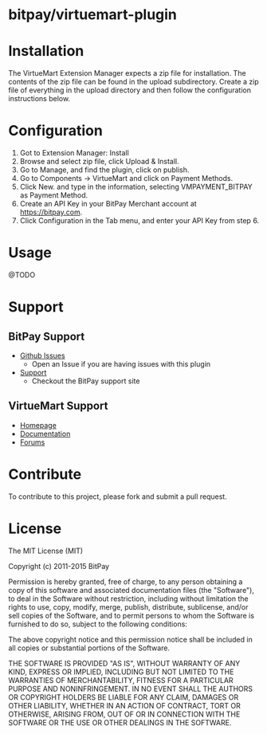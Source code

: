 bitpay/virtuemart-plugin
========================

# Installation

The VirtueMart Extension Manager expects a zip file for installation.  The contents of the zip file can be found in the upload subdirectory.  Create  a zip file of everything in the upload directory and then follow the configuration instructions below.

# Configuration

1. Got to Extension Manager: Install
2. Browse and select zip file, click Upload & Install.
3. Go to Manage, and find the plugin, click on publish.
4. Go to Components -> VirtueMart and click on Payment Methods.
5. Click New. and type in the information, selecting VMPAYMENT_BITPAY as Payment Method.
6. Create an API Key in your BitPay Merchant account at https://bitpay.com.
7. Click Configuration in the Tab menu, and enter your API Key from step 6.

# Usage

@TODO

# Support

## BitPay Support

* [Github Issues](https://github.com/bitpay/oscommerce-plugin/issues)
  * Open an Issue if you are having issues with this plugin
* [Support](https://support.bitpay.com/)
  * Checkout the BitPay support site

## VirtueMart Support

* [Homepage](http://virtuemart.net/)
* [Documentation](http://docs.virtuemart.net/)
* [Forums](http://forum.virtuemart.net/)

# Contribute

To contribute to this project, please fork and submit a pull request.

# License

The MIT License (MIT)

Copyright (c) 2011-2015 BitPay

Permission is hereby granted, free of charge, to any person obtaining a copy of this software and associated documentation files (the "Software"), to deal in the Software without restriction, including without limitation the rights to use, copy, modify, merge, publish, distribute, sublicense, and/or sell copies of the Software, and to permit persons to whom the Software is furnished to do so, subject to the following conditions:

The above copyright notice and this permission notice shall be included in all copies or substantial portions of the Software.

THE SOFTWARE IS PROVIDED "AS IS", WITHOUT WARRANTY OF ANY KIND, EXPRESS OR IMPLIED, INCLUDING BUT NOT LIMITED TO THE WARRANTIES OF MERCHANTABILITY, FITNESS FOR A PARTICULAR PURPOSE AND NONINFRINGEMENT. IN NO EVENT SHALL THE AUTHORS OR COPYRIGHT HOLDERS BE LIABLE FOR ANY CLAIM, DAMAGES OR OTHER LIABILITY, WHETHER IN AN ACTION OF CONTRACT, TORT OR OTHERWISE, ARISING FROM, OUT OF OR IN CONNECTION WITH THE SOFTWARE OR THE USE OR OTHER DEALINGS IN THE SOFTWARE.
